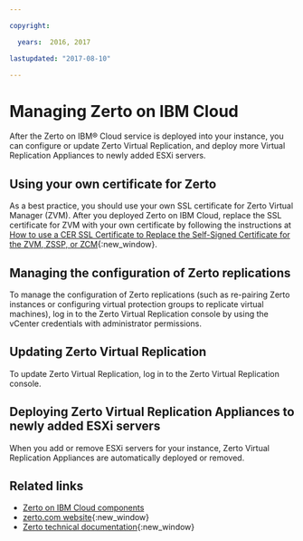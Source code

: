 ```yaml
---

copyright:

  years:  2016, 2017

lastupdated: "2017-08-10"

---
```


# Managing Zerto on IBM Cloud

After the Zerto on IBM® Cloud service is deployed into your instance, you can configure or update Zerto Virtual Replication, and deploy more Virtual Replication Appliances to newly added ESXi servers.

## Using your own certificate for Zerto

As a best practice, you should use your own SSL certificate for Zerto Virtual Manager (ZVM). After you deployed Zerto on IBM Cloud, replace the SSL certificate for ZVM with your own certificate by following the instructions at [How to use a CER SSL Certificate to Replace the Self-Signed Certificate for the ZVM, ZSSP, or ZCM](https://www.zerto.com/myzerto/knowledge-base/how-to-use-a-cer-ssl-certificate-to-replace-the-self-signed-certificate-for-the-zvm-zssp-or-zcm/){:new_window}.

## Managing the configuration of Zerto replications

To manage the configuration of Zerto replications (such as re-pairing Zerto instances or configuring virtual protection groups to replicate virtual machines), log in to the Zerto Virtual Replication console by using the vCenter credentials with administrator permissions.

## Updating Zerto Virtual Replication

To update Zerto Virtual Replication, log in to the Zerto Virtual Replication console.

## Deploying Zerto Virtual Replication Appliances to newly added ESXi servers

When you add or remove ESXi servers for your instance, Zerto Virtual Replication Appliances are automatically deployed or removed.

## Related links

* [Zerto on IBM Cloud components](addingzertodr.html)
* [zerto.com website](https://www.zerto.com){:new_window}
* [Zerto technical documentation](https://www.zerto.com/myzerto/technical-documentation/){:new_window}
